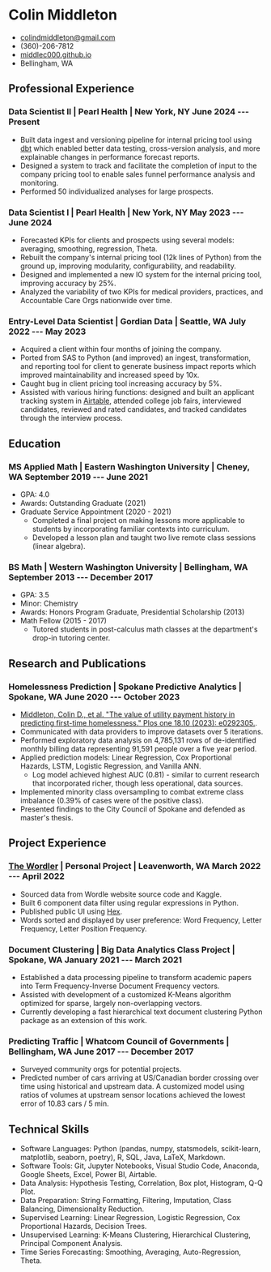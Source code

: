 <!-- The (first) h1 will be used as the <title> of the HTML page -->
# Colin Middleton

<!-- The unordered list immediately after the h1 will be formatted on a single
line. It is intended to be used for contact details -->
- <colindmiddleton@gmail.com>
- (360)-206-7812
- [middlec000.github.io](https://middlec000.github.io/)
- Bellingham, WA

<!-- The paragraph after the h1 and ul and before the first h2 is optional. It
is intended to be used for a short summary. -->
<!-- CEO and Software Engineer with knowledge of applied information theory,
including optimizing lossless compression schema of both the length-limited and
adaptive variants. -->

## Professional Experience
### <span>Data Scientist II | Pearl Health | New York, NY </span> <span>June 2024 --- Present</span>
 - Built data ingest and versioning pipeline for internal pricing tool using [dbt](https://www.getdbt.com/) which enabled better data testing, cross-version analysis, and more explainable changes in performance forecast reports.
 - Designed a system to track and facilitate the completion of input to the company pricing tool to enable sales funnel performance analysis and monitoring.
 - Performed 50 individualized analyses for large prospects.

### <span>Data Scientist I | Pearl Health | New York, NY </span> <span>May 2023 --- June 2024</span>
 - Forecasted KPIs for clients and prospects using several models: averaging, smoothing, regression, Theta.
 - Rebuilt the company's internal pricing tool (12k lines of Python) from the ground up, improving modularity, configurability, and readability.
 - Designed and implemented a new IO system for the internal pricing tool, improving accuracy by 25%.
 - Analyzed the variability of two KPIs for medical providers, practices, and Accountable Care Orgs nationwide over time.

### <span>Entry-Level Data Scientist | Gordian Data | Seattle, WA </span> <span>July 2022 --- May 2023</span>
 - Acquired a client within four months of joining the company.
 - Ported from SAS to Python (and improved) an ingest, transformation, and reporting tool for client to generate business impact reports which improved maintainability and increased speed by 10x.
 - Caught bug in client pricing tool increasing accuracy by 5%.
 - Assisted with various hiring functions: designed and built an applicant tracking system in [Airtable](https://www.airtable.com/), attended college job fairs, interviewed candidates, reviewed and rated candidates, and tracked candidates through the interview process.

<!-- ### <span>Architectural Drafter | Alison Miller Architect | Leavenworth, WA </span> <span>January 2022 --- July 2022</span>
 - Created architectural drawings using AutoCAD LT: floor plans, roof plans, sections, exterior elevations, window and door schedules.
 - Assembled drawing sheet set: dimensions, code compliance, viewport setup.
 - Communicated work schedule and technical project details.
 - Measured existing buildings for remodel.
 - Managed shared files with Dropbox.

### <span>Architectural Drafter | Brooks Middleton Architect | Anacortes, WA </span> <span>October 2018 --- December 2021</span>
 - Created drawings using AutoCAD LT: site plans, floor plans, roof plans, electrical plans, sections, interior elevations, exterior elevations, window, door, and finish schedules.
 - Communicated work schedule and technical project details.
 - Provided feedback and suggestions on design.
 - Researched building code and construction product specifications. -->


## Education
### <span>MS Applied Math | Eastern Washington University | Cheney, WA </span> <span>September 2019 --- June 2021</span>
 - GPA: 4.0
 - Awards: Outstanding Graduate (2021)
 - Graduate Service Appointment (2020 - 2021)
    - Completed a final project on making lessons more applicable to students by incorporating familiar contexts into curriculum.
    - Developed a lesson plan and taught two live remote class sessions (linear algebra).

### <span>BS Math | Western Washington University | Bellingham, WA </span> <span>September 2013 --- December 2017</span>
 - GPA: 3.5
 - Minor: Chemistry
 - Awards: Honors Program Graduate, Presidential Scholarship (2013)
 - Math Fellow (2015 - 2017)
    - Tutored students in post-calculus math classes at the department's drop-in tutoring center.


## Research and Publications
### <span>Homelessness Prediction | Spokane Predictive Analytics | Spokane, WA </span> <span>June 2020 --- October 2023</span>
 - [Middleton, Colin D., et al. "The value of utility payment history in predicting first-time homelessness." Plos one 18.10 (2023): e0292305.](https://doi.org/10.1371/journal.pone.0292305).
 - Communicated with data providers to improve datasets over 5 iterations.
 - Performed exploratory data analysis on 4,785,131 rows of de-identified monthly billing data representing 91,591 people over a five year period.
 - Applied prediction models: Linear Regression, Cox Proportional Hazards, LSTM, Logistic Regression, and Vanilla ANN.
    - Log model achieved highest AUC (0.81) - similar to current research that incorporated richer, though less operational, data sources.
 - Implemented minority class oversampling to combat extreme class imbalance (0.39% of cases were of the positive class).
 - Presented findings to the City Council of Spokane and defended as master's thesis.


## Project Experience
### <span>[The Wordler](https://app.hex.tech/60398cd0-c397-4635-a601-971b1bb7d7d2/app/bdb69a0f-db3f-426f-ac4b-5e72c89cdd8a/latest?) | Personal Project | Leavenworth, WA</span> <span>March 2022 --- April 2022</span>
 - Sourced data from Wordle website source code and Kaggle.
 - Built 6 component data filter using regular expressions in Python.
 - Published public UI using [Hex](https://hex.tech/).
 - Words sorted and displayed by user preference: Word Frequency, Letter Frequency, Letter Position Frequency.

### <span>Document Clustering | Big Data Analytics Class Project | Spokane, WA</span> <span>January 2021 --- March 2021</span>
 - Established a data processing pipeline to transform academic papers into Term Frequency-Inverse Document Frequency vectors.
 - Assisted with development of a customized K-Means algorithm optimized for sparse, largely non-overlapping vectors.
 - Currently developing a fast hierarchical text document clustering Python package as an extension of this work.

### <span>Predicting Traffic | Whatcom Council of Governments | Bellingham, WA</span> <span>June 2017 --- December 2017</span>
 - Surveyed community orgs for potential projects.
 - Predicted number of cars arriving at US/Canadian border crossing over time using historical and upstream data. A customized model using ratios of volumes at upstream sensor locations achieved the lowest error of 10.83 cars / 5 min.


## Technical Skills
 - Software Languages: Python (pandas, numpy, statsmodels, scikit-learn, matplotlib, seaborn, poetry), R, SQL, Java, LaTeX, Markdown.
 - Software Tools: Git, Jupyter Notebooks, Visual Studio Code, Anaconda, Google Sheets, Excel, Power BI, Airtable.
 - Data Analysis: Hypothesis Testing, Correlation, Box plot, Histogram, Q-Q Plot.
 - Data Preparation: String Formatting, Filtering, Imputation, Class Balancing, Dimensionality Reduction.
 - Supervised Learning: Linear Regression, Logistic Regression, Cox Proportional Hazards, Decision Trees.
 - Unsupervised Learning: K-Means Clustering, Hierarchical Clustering, Principal Component Analysis.
 - Time Series Forecasting: Smoothing, Averaging, Auto-Regression, Theta.
